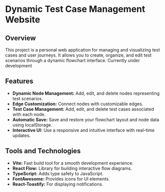 <h1>Dynamic Test Case Management Website</h1>

<h2>Overview</h2>
<p>This project is a personal web application for managing and visualizing test cases and user journeys. It allows you to create, organize, and edit test scenarios through a dynamic flowchart interface. Currently under development</p>

<h2>Features</h2>
<ul>
    <li><strong>Dynamic Node Management:</strong> Add, edit, and delete nodes representing test scenarios.</li>
    <li><strong>Edge Customization:</strong> Connect nodes with customizable edges.</li>
    <li><strong>Test Case Management:</strong> Add, edit, and delete test cases associated with each node.</li>
    <li><strong>Automatic Save:</strong> Save and restore your flowchart layout and node data using localStorage.</li>
    <li><strong>Interactive UI:</strong> Use a responsive and intuitive interface with real-time updates.</li>
</ul>

<h2>Tools and Technologies</h2>
<ul>
    <li><strong>Vite:</strong> Fast build tool for a smooth development experience.</li>
    <li><strong>React Flow:</strong> Library for building interactive flow diagrams.</li>
    <li><strong>TypeScript:</strong> Adds type safety to JavaScript.</li>
    <li><strong>FontAwesome:</strong> Provides icons for UI elements.</li>
    <li><strong>React-Toastify:</strong> For displaying notifications.</li>
</ul>
